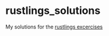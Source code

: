 # rustlings_solutions
My solutions for the [rustlings excercises](https://github.com/rust-lang/rustlings)
